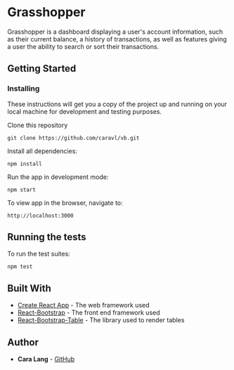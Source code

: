 # Grasshopper

Grasshopper is a dashboard displaying a user's account information, such as their current balance, a history of transactions, as well as features giving a user the ability to search or sort their transactions.

## Getting Started

### Installing

These instructions will get you a copy of the project up and running on your local machine for development and testing purposes.

Clone this repository
```
git clone https://github.com/caravl/vb.git
```

Install all dependencies:

```
npm install
```

Run the app in development mode:

```
npm start
```
To view app in the browser, navigate to:
```
http://localhost:3000
```

## Running the tests

To run the test suites:

```
npm test
```

## Built With

* [Create React App](https://github.com/facebookincubator/create-react-app) - The web framework used
* [React-Bootstrap](https://maven.apache.org/) - The front end framework used
* [React-Bootstrap-Table](http://allenfang.github.io/react-bootstrap-table/index.html) - The library used to render tables

## Author

* **Cara Lang** - [GitHub](https://github.com/caravl)
